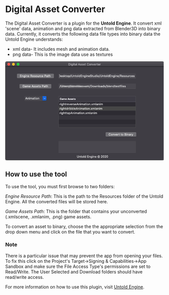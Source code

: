 # Digital Asset Converter

The Digital Asset Converter is a plugin for the **Untold Engine**. It convert xml 'scene' data, animation and png data extracted from Blender3D into binary data. Currently, it converts the following data file types into binary data the Untold Engine understands:

- xml data- It includes mesh and animation data.
- png data- This is the image data use as textures

![Digital Asset Converter](DACImage.png)

## How to use the tool

To use the tool, you must first browse to two folders:

*Engine Resource Path*: This is the path to the Resources folder of the Untold Engine. All the converted files will be stored here.

*Game Assets Path*: This is the folder that contains your unconverted (.xmlscene, .xmlanim, .png) game assets.

To convert an asset to binary, choose the the appropriate selection from the drop down menu and click on the file that you want to convert.

### Note

There is a particular issue that may prevent the app from opening your files. To fix this click on the Project's Target->Signing & Capabilities->App Sandbox and make sure the File Access Type's permissions are set to Read/Write. The User Selected and Download folders should have read/write access.



For more information on how to use this plugin, visit [Untold Engine](http://www.untoldengine.com).
